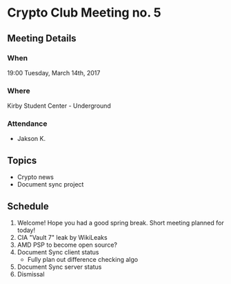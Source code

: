 # Crypto Club Meeting no. 5

## Meeting Details

### When
19:00 Tuesday, March 14th, 2017

### Where
Kirby Student Center - Underground

### Attendance
* Jakson K.

## Topics
* Crypto news
* Document sync project

## Schedule
1. Welcome! Hope you had a good spring break. Short meeting planned for today!
2. CIA "Vault 7" leak by WikiLeaks
3. AMD PSP to become open source?
4. Document Sync client status
	* Fully plan out difference checking algo
5. Document Sync server status
6. Dismissal
